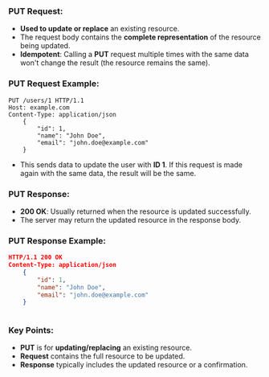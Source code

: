 ### **PUT Request**:

- **Used to update or replace** an existing resource.
- The request body contains the **complete representation** of the resource being updated.
- **Idempotent**: Calling a **PUT** request multiple times with the same data won't change the result (the resource remains the same).

### **PUT Request Example**:

```HTTP
PUT /users/1 HTTP/1.1
Host: example.com 
Content-Type: application/json  
	{
		"id": 1,
		"name": "John Doe",   
		"email": "john.doe@example.com" 
	}
```

- This sends data to update the user with **ID 1**. If this request is made again with the same data, the result will be the same.

### **PUT Response**:

- **200 OK**: Usually returned when the resource is updated successfully.
- The server may return the updated resource in the response body.

### **PUT Response Example**:

```JSON 
HTTP/1.1 200 OK 
Content-Type: application/json  
	{   
		"id": 1,   
		"name": "John Doe",   
		"email": "john.doe@example.com" 
	}
	
```

### Key Points:

- **PUT** is for **updating/replacing** an existing resource.
- **Request** contains the full resource to be updated.
- **Response** typically includes the updated resource or a confirmation.
